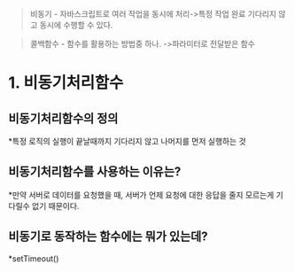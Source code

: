 >비동기 - 자바스크립트로 여러 작업을 동시에 처리->특정 작업 완료 기다리지 않고 동시에 수행할 수 있다.

>콜백함수 - 함수를 활용하는 방법중 하나. ->파라미터로 전달받은 함수

# 1. 비동기처리함수

## 비동기처리함수의 정의
*특정 로직의 실행이 끝날때까지 기다리지 않고 나머지를 먼저 실행하는 것

## 비동기처리함수를 사용하는 이유는?
*만약 서버로 데이터를 요청했을 때, 서버가 언제 요청에 대한 응답을 줄지 모르는게 기다릴수 없기 때문이다.

## 비동기로 동작하는 함수에는 뭐가 있는데?
*setTimeout()

